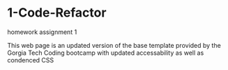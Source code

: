# 1-Code-Refactor
homework assignment 1

This web page is an updated version of the base template provided by the Gorgia Tech Coding bootcamp with updated accessability as well as condenced CSS